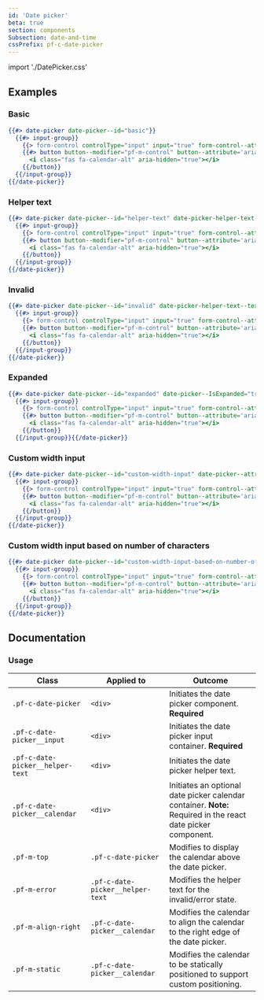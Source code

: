```yaml
---
id: 'Date picker'
beta: true
section: components
Subsection: date-and-time
cssPrefix: pf-c-date-picker
---
```


import './DatePicker.css'

## Examples

### Basic
```hbs
{{#> date-picker date-picker--id="basic"}}
  {{#> input-group}}
    {{> form-control controlType="input" input="true" form-control--attribute=(concat 'type="text" value="2020-03-05" id="' date-picker--id '-input" name="' date-picker--id '-input" aria-label="Date picker"')}}
    {{#> button button--modifier="pf-m-control" button--attribute='aria-label="Toggle date picker"'}}
      <i class="fas fa-calendar-alt" aria-hidden="true"></i>
    {{/button}}
  {{/input-group}}
{{/date-picker}}
```

### Helper text
```hbs
{{#> date-picker date-picker--id="helper-text" date-picker-helper-text--text="Select a date."}}
  {{#> input-group}}
    {{> form-control controlType="input" input="true" form-control--attribute=(concat 'type="text" value="2020-03-05" id="' date-picker--id '-input" name="' date-picker--id '-input" aria-label="Date picker"')}}
    {{#> button button--modifier="pf-m-control" button--attribute='aria-label="Toggle date picker"'}}
      <i class="fas fa-calendar-alt" aria-hidden="true"></i>
    {{/button}}
  {{/input-group}}
{{/date-picker}}
```

### Invalid
```hbs
{{#> date-picker date-picker--id="invalid" date-picker-helper-text--text="Invalid date" date-picker-helper-text--IsError="true"}}
  {{#> input-group}}
    {{> form-control controlType="input" input="true" form-control--attribute=(concat 'aria-invalid="true" type="text" value="2020-03-05" id="' date-picker--id '-input" name="' date-picker--id '-input" aria-label="Date picker"')}}
    {{#> button button--modifier="pf-m-control" button--attribute='aria-label="Toggle date picker"'}}
      <i class="fas fa-calendar-alt" aria-hidden="true"></i>
    {{/button}}
  {{/input-group}}
{{/date-picker}}
```

### Expanded
```hbs
{{#> date-picker date-picker--id="expanded" date-picker--IsExpanded="true"}}
  {{#> input-group}}
    {{> form-control controlType="input" input="true" form-control--attribute=(concat 'type="text" value="2020-03-05" id="' date-picker--id '-input" name="' date-picker--id '-input" aria-label="Date picker"')}}
    {{#> button button--modifier="pf-m-control" button--attribute='aria-label="Toggle date picker"'}}
      <i class="fas fa-calendar-alt" aria-hidden="true"></i>
    {{/button}}
  {{/input-group}}{{/date-picker}}
```

### Custom width input
```hbs
{{#> date-picker date-picker--id="custom-width-input" date-picker--attribute='style="--pf-c-date-picker__input--c-form-control--Width: 220px;"'}}
  {{#> input-group}}
    {{> form-control controlType="input" input="true" form-control--attribute=(concat 'type="text" value="November 20, 2020" id="' date-picker--id '-input" name="' date-picker--id '-input" aria-label="Date picker"')}}
    {{#> button button--modifier="pf-m-control" button--attribute='aria-label="Toggle date picker"'}}
      <i class="fas fa-calendar-alt" aria-hidden="true"></i>
    {{/button}}
  {{/input-group}}
{{/date-picker}}
```

### Custom width input based on number of characters
```hbs
{{#> date-picker date-picker--id="custom-width-input-based-on-number-of-characters" date-picker--attribute='style="--pf-c-date-picker__input--c-form-control--width-chars: 17;"'}}
  {{#> input-group}}
    {{> form-control controlType="input" input="true" form-control--attribute=(concat 'type="text" value="November 20, 2020" id="' date-picker--id '-input" name="' date-picker--id '-input" aria-label="Date picker"')}}
    {{#> button button--modifier="pf-m-control" button--attribute='aria-label="Toggle date picker"'}}
      <i class="fas fa-calendar-alt" aria-hidden="true"></i>
    {{/button}}
  {{/input-group}}
{{/date-picker}}
```

## Documentation
### Usage

| Class | Applied to | Outcome |
| -- | -- | -- |
| `.pf-c-date-picker` | `<div>` | Initiates the date picker component. **Required** |
| `.pf-c-date-picker__input` | `<div>` | Initiates the date picker input container. **Required** |
| `.pf-c-date-picker__helper-text` | `<div>` | Initiates the date picker helper text. |
| `.pf-c-date-picker__calendar` | `<div>` | Initiates an optional date picker calendar container. **Note:** Required in the react date picker component. |
| `.pf-m-top` | `.pf-c-date-picker` | Modifies to display the calendar above the date picker. |
| `.pf-m-error` | `.pf-c-date-picker__helper-text` | Modifies the helper text for the invalid/error state. |
| `.pf-m-align-right` | `.pf-c-date-picker__calendar` | Modifies the calendar to align the calendar to the right edge of the date picker. |
| `.pf-m-static` | `.pf-c-date-picker__calendar` | Modifies the calendar to be statically positioned to support custom positioning. |
